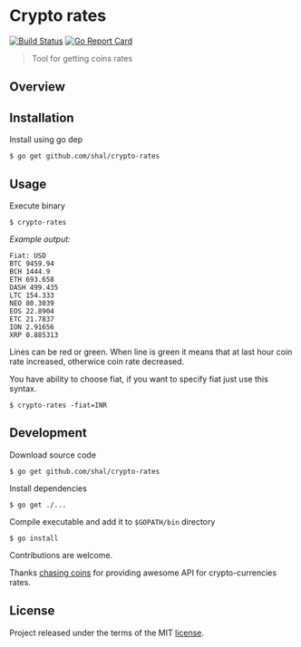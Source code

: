 [travis]: https://travis-ci.org/shal/crypto-rates
[goreport]: https://goreportcard.com/report/github.com/shal/crypto-rates
[license]: ./LICENSE

# Crypto rates
[![Build Status](https://travis-ci.org/shal/crypto-rates.svg?branch=master)][travis]
[![Go Report Card](https://goreportcard.com/badge/github.com/shal/crypto-rates)][goreport]

> Tool for getting coins rates

## Overview
## Installation
Install using go dep

```
$ go get github.com/shal/crypto-rates
```

## Usage
Execute binary

```
$ crypto-rates
```

*Example output:*

```
Fiat: USD
BTC 9459.94
BCH 1444.9
ETH 693.658
DASH 499.435
LTC 154.333
NEO 80.3039
EOS 22.8904
ETC 21.7837
ION 2.91656
XRP 0.885313
```

Lines can be red or green.
When line is green it means that at last hour
coin rate increased, otherwice coin rate decreased.

You have ability to choose fiat, if you want to specify fiat just use this syntax.

```
$ crypto-rates -fiat=INR
```

## Development
Download source code

```
$ go get github.com/shal/crypto-rates
```

Install dependencies

```
$ go get ./...
```

Compile executable and add it to `$GOPATH/bin` directory

```
$ go install
```

Contributions are welcome.

Thanks [chasing coins](https://chasing-coins.com) for providing awesome API for crypto-currencies rates.

## License
Project released under the terms of the MIT [license][license].
